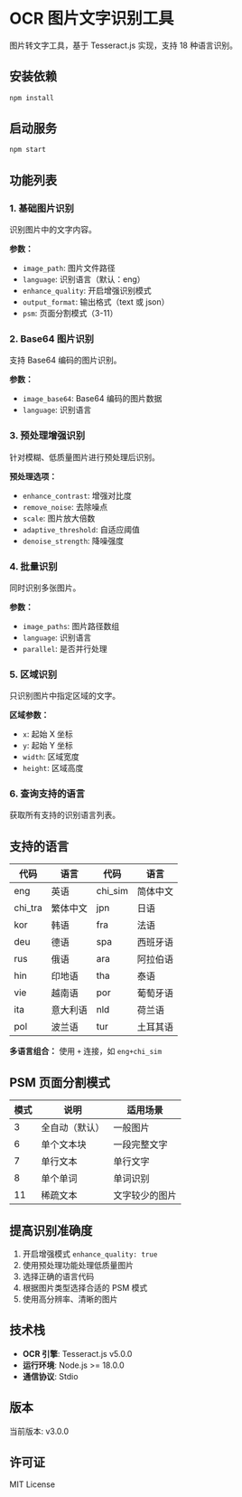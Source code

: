 # OCR 图片文字识别工具

图片转文字工具，基于 Tesseract.js 实现，支持 18 种语言识别。

## 安装依赖

```bash
npm install
```

## 启动服务

```bash
npm start
```

## 功能列表

### 1. 基础图片识别

识别图片中的文字内容。

**参数：**
- `image_path`: 图片文件路径
- `language`: 识别语言（默认：eng）
- `enhance_quality`: 开启增强识别模式
- `output_format`: 输出格式（text 或 json）
- `psm`: 页面分割模式（3-11）

### 2. Base64 图片识别

支持 Base64 编码的图片识别。

**参数：**
- `image_base64`: Base64 编码的图片数据
- `language`: 识别语言

### 3. 预处理增强识别

针对模糊、低质量图片进行预处理后识别。

**预处理选项：**
- `enhance_contrast`: 增强对比度
- `remove_noise`: 去除噪点
- `scale`: 图片放大倍数
- `adaptive_threshold`: 自适应阈值
- `denoise_strength`: 降噪强度

### 4. 批量识别

同时识别多张图片。

**参数：**
- `image_paths`: 图片路径数组
- `language`: 识别语言
- `parallel`: 是否并行处理

### 5. 区域识别

只识别图片中指定区域的文字。

**区域参数：**
- `x`: 起始 X 坐标
- `y`: 起始 Y 坐标
- `width`: 区域宽度
- `height`: 区域高度

### 6. 查询支持的语言

获取所有支持的识别语言列表。

## 支持的语言

| 代码 | 语言 | 代码 | 语言 |
|------|------|------|------|
| eng | 英语 | chi_sim | 简体中文 |
| chi_tra | 繁体中文 | jpn | 日语 |
| kor | 韩语 | fra | 法语 |
| deu | 德语 | spa | 西班牙语 |
| rus | 俄语 | ara | 阿拉伯语 |
| hin | 印地语 | tha | 泰语 |
| vie | 越南语 | por | 葡萄牙语 |
| ita | 意大利语 | nld | 荷兰语 |
| pol | 波兰语 | tur | 土耳其语 |

**多语言组合：** 使用 `+` 连接，如 `eng+chi_sim`

## PSM 页面分割模式

| 模式 | 说明 | 适用场景 |
|-----|------|---------|
| 3 | 全自动（默认） | 一般图片 |
| 6 | 单个文本块 | 一段完整文字 |
| 7 | 单行文本 | 单行文字 |
| 8 | 单个单词 | 单词识别 |
| 11 | 稀疏文本 | 文字较少的图片 |

## 提高识别准确度

1. 开启增强模式 `enhance_quality: true`
2. 使用预处理功能处理低质量图片
3. 选择正确的语言代码
4. 根据图片类型选择合适的 PSM 模式
5. 使用高分辨率、清晰的图片

## 技术栈

- **OCR 引擎**: Tesseract.js v5.0.0
- **运行环境**: Node.js >= 18.0.0
- **通信协议**: Stdio

## 版本

当前版本: v3.0.0

## 许可证

MIT License
